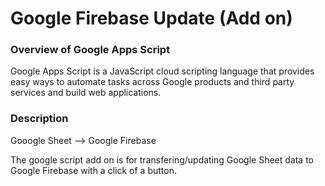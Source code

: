# Google Firebase Update (Add on) 

### Overview of Google Apps Script
 
Google Apps Script is a JavaScript cloud scripting language that provides easy ways to automate tasks across Google products and third party services and build web applications.

### Description

Gooogle Sheet --> Google Firebase

The google script add on is for transfering/updating Google Sheet data to Google Firebase with a click of a button.
